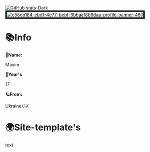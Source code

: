 ![GitHub stats-Dark](https://github-readme-stats.vercel.app/api?username=kreadzs&show_icons=true&theme=dark#gh-dark-mode-only)
<a href="https://ibb.co/RNW52cs"><img src="https://i.ibb.co/m07xJ42/c58db184-ebd1-4e77-bebf-6bbaaf8b8daa-profile-banner-480.png" alt="c58db184-ebd1-4e77-bebf-6bbaaf8b8daa-profile-banner-480" border="5"></a>
<h1>📚Info</h1>

**🪪Name:**

<p></p>

Maxim

<p></p>


**🧸Year's**

<p></p>


17

<p></p>


**🪐From:**

<p></p>


Ukraine🇺🇦


<H1>🌍Site-template's</h1>
<p>text</p>
